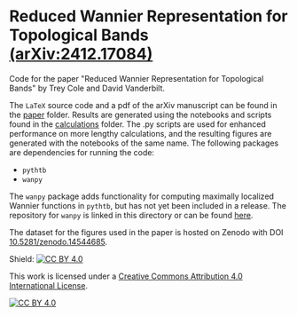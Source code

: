 # Reduced Wannier Representation for Topological Bands [(arXiv:2412.17084)](https://arxiv.org/abs/2412.17084)
Code for the paper "Reduced Wannier Representation for Topological Bands" by Trey Cole and David Vanderbilt. 

The `LaTeX` source code and a pdf of the arXiv manuscript can be found in the [paper](/paper) folder. Results are generated using the notebooks and scripts found in the [calculations](/calculations) folder. The .py scripts are used for enhanced performance on more lengthy calculations, and the resulting figures are generated with the notebooks of the same name. The following packages are dependencies for running the code:
- `pythtb`
- `wanpy`

The `wanpy` package adds functionality for computing maximally localized Wannier functions in `pythtb`, but has not yet been included in a release. The repository for `wanpy` is linked in this directory or can be found [here](https://github.com/treycole/WanPy). 

The dataset for the figures used in the paper is hosted on Zenodo with DOI [10.5281/zenodo.14544685](https://doi.org/10.5281/zenodo.14620024).


Shield: [![CC BY 4.0][cc-by-shield]][cc-by]

This work is licensed under a
[Creative Commons Attribution 4.0 International License][cc-by].

[![CC BY 4.0][cc-by-image]][cc-by]

[cc-by]: http://creativecommons.org/licenses/by/4.0/
[cc-by-image]: https://i.creativecommons.org/l/by/4.0/88x31.png
[cc-by-shield]: https://img.shields.io/badge/License-CC%20BY%204.0-lightgrey.svg
